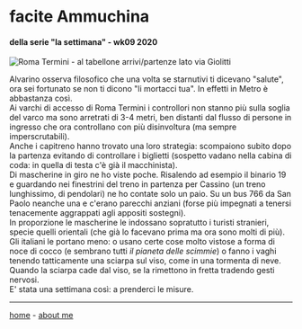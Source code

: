 # facite Ammuchina 
#### della serie "la settimana" - wk09 2020  

![](https://drive.google.com/uc?id=14jPV9KmSwVnFTcESYbIXY9WO8wvgZ-TB "Roma Termini - al tabellone arrivi/partenze lato via Giolitti")    

Alvarino osserva filosofico che una volta se starnutivi ti dicevano "salute", ora sei fortunato se non ti dicono "li mortacci tua". In effetti in Metro è abbastanza così.   
Ai varchi di accesso di Roma Termini i controllori non stanno più sulla soglia del varco ma sono arretrati di 3-4 metri, ben distanti dal flusso di persone in ingresso che ora controllano con più disinvoltura (ma sempre imperscrutabili).  
Anche i capitreno hanno trovato una loro strategia: scompaiono subito dopo la partenza evitando di controllare i biglietti (sospetto vadano nella cabina di coda: in quella di testa c'è già il macchinista).    
Di mascherine in giro ne ho viste poche. Risalendo ad esempio il binario 19 e guardando nei finestrini del treno in partenza per Cassino (un treno lunghissimo, di pendolari) ne ho contate solo un paio. Su un bus 766 da San Paolo neanche una e c'erano parecchi anziani (forse più impegnati a tenersi tenacemente aggrappati agli appositi sostegni).  
In proporzione le mascherine le indossano sopratutto i turisti stranieri, specie quelli orientali (che già lo facevano prima ma ora sono molti di più). Gli italiani le portano meno: o usano certe cose molto vistose a forma di noce di cocco (e sembrano tutti *il pianeta delle scimmie*) o fanno i vaghi tenendo tatticamente una sciarpa sul viso, come in una tormenta di neve. Quando la sciarpa cade dal viso, se la rimettono in fretta tradendo gesti nervosi.   
E' stata una settimana così: a prenderci le misure.  

---  
[home](/index.md) - [about me](/aboutme.md)  
